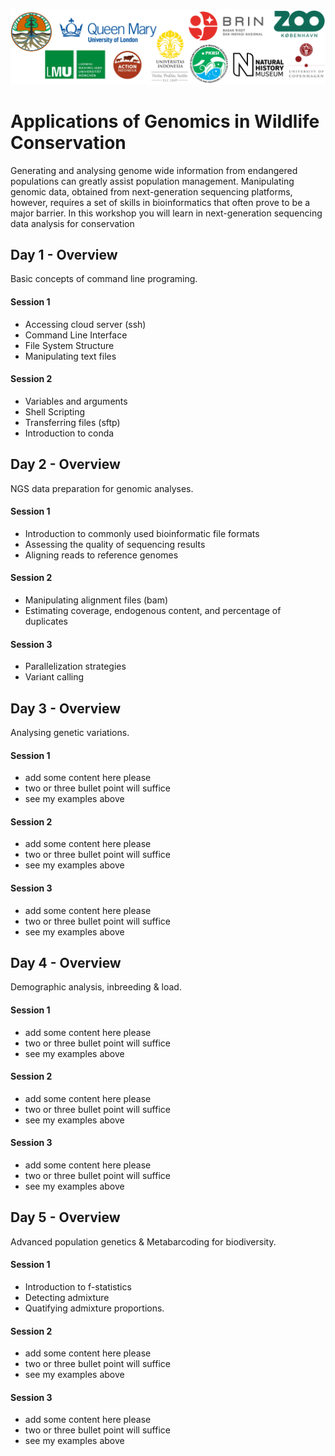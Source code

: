 ![Workshop-logo](./IM/LOGO_new.png)
# Applications of Genomics in Wildlife Conservation
Generating and analysing genome wide information from endangered populations can greatly assist population management. 
Manipulating genomic data, obtained from next-generation sequencing platforms, however, requires a set of skills in bioinformatics that often prove to be a major barrier. In this workshop you will learn  in next-generation sequencing data analysis for conservation

## Day 1 - Overview
Basic concepts of command line programing.
#### Session 1
- Accessing cloud server (ssh)
- Command Line Interface
- File System Structure
- Manipulating text files

#### Session 2
- Variables and arguments
- Shell Scripting
- Transferring files (sftp)
- Introduction to conda


## Day 2 - Overview
NGS data preparation for genomic analyses.

#### Session 1
- Introduction to commonly used bioinformatic file formats
- Assessing the quality of sequencing results
- Aligning reads to reference genomes

#### Session 2
- Manipulating alignment files (bam)
- Estimating coverage, endogenous content, and percentage of duplicates

#### Session 3
- Parallelization strategies
- Variant calling

## Day 3 - Overview
Analysing genetic variations.

#### Session 1
- add some content here please
- two or three bullet point will suffice
- see my examples above

#### Session 2
- add some content here please
- two or three bullet point will suffice
- see my examples above

#### Session 3
- add some content here please
- two or three bullet point will suffice
- see my examples above

## Day 4 - Overview
Demographic analysis, inbreeding & load.

#### Session 1
- add some content here please
- two or three bullet point will suffice
- see my examples above

#### Session 2
- add some content here please
- two or three bullet point will suffice
- see my examples above

#### Session 3
- add some content here please
- two or three bullet point will suffice
- see my examples above 

## Day 5 - Overview
Advanced population genetics & Metabarcoding for biodiversity.

#### Session 1
- Introduction to f-statistics
- Detecting admixture
- Quatifying admixture proportions.

#### Session 2
- add some content here please
- two or three bullet point will suffice
- see my examples above

#### Session 3
- add some content here please
- two or three bullet point will suffice
- see my examples above







